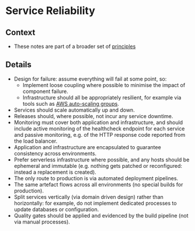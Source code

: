 # Service Reliability

## Context

* These notes are part of a broader set of [principles](../principles.md)

## Details

* Design for failure: assume everything will fail at some point, so:
    * Implement loose coupling where possible to minimise the impact of component failure.
    * Infrastructure should all be appropriately resilient, for example via tools such as [AWS auto-scaling groups](https://docs.aws.amazon.com/autoscaling/ec2/userguide/AutoScalingGroup.html).
* Services should scale automatically up and down.
* Releases should, where possible, not incur any service downtime.
* Monitoring must cover both application and infrastructure, and should include active monitoring of the healthcheck endpoint for each service and passive monitoring, e.g. of the HTTP response code reported from the load balancer.
* Application and infrastructure are encapsulated to guarantee consistency across environments.
* Prefer serverless infrastructure where possible, and any hosts should be ephemeral and immutable (e.g. nothing gets patched or reconfigured: instead a replacement is created).
* The only route to production is via automated deployment pipelines.
* The same artefact flows across all environments (no special builds for production).
* Split services vertically (via domain driven design) rather than horizontally: for example, do not implement dedicated processes to update databases or configuration.
* Quality gates should be applied and evidenced by the build pipeline (not via manual processes).
